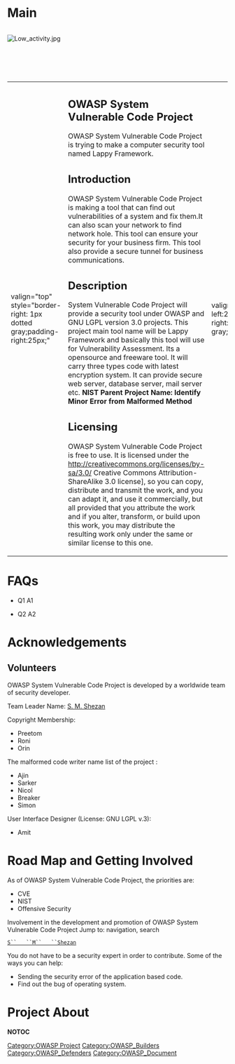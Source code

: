 # Main

<div style="width:100%;height:105px;border:0,margin:0;overflow: hidden;">

![Low_activity.jpg](Low_activity.jpg "Low_activity.jpg")

</div>

<table>
<tbody>
<tr class="odd">
<td><p>valign="top" style="border-right: 1px dotted gray;padding-right:25px;"</p></td>
<td><h2 id="owasp_system_vulnerable_code_project">OWASP System Vulnerable Code Project</h2>
<p>OWASP System Vulnerable Code Project is trying to make a computer security tool named Lappy Framework.</p>
<h2 id="introduction">Introduction</h2>
<p>OWASP System Vulnerable Code Project is making a tool that can find out vulnerabilities of a system and fix them.It can also scan your network to find network hole. This tool can ensure your security for your business firm. This tool also provide a secure tunnel for business communications.</p>
<h2 id="description">Description</h2>
<p>System Vulnerable Code Project will provide a security tool under OWASP and GNU LGPL version 3.0 projects. This project main tool name will be Lappy Framework and basically this tool will use for Vulnerability Assessment. Its a opensource and freeware tool. It will carry three types code with latest encryption system. It can provide secure web server, database server, mail server etc. <strong>NIST Parent Project Name: Identify Minor Error from Malformed Method</strong></p>
<h2 id="licensing">Licensing</h2>
<p>OWASP System Vulnerable Code Project is free to use. It is licensed under the <a href="http://creativecommons.org/licenses/by-sa/3.0/">http://creativecommons.org/licenses/by-sa/3.0/</a> Creative Commons Attribution-ShareAlike 3.0 license], so you can copy, distribute and transmit the work, and you can adapt it, and use it commercially, but all provided that you attribute the work and if you alter, transform, or build upon this work, you may distribute the resulting work only under the same or similar license to this one.</p></td>
<td><p>valign="top" style="padding-left:25px;width:200px;border-right: 1px dotted gray;padding-right:25px;"</p></td>
<td><h2 id="what_is_system_vulnerable_code_project">What is System Vulnerable Code Project?</h2>
<p>OWASP System Vulnerable Code Project provides:</p>
<ul>
<li>Secure System.</li>
<li>Secure Network for Business.</li>
</ul>
<h2 id="project_leader">Project Leader</h2>
<p>Project leader's name:</p>
<p><a href="http://www.facebook.com/smshezan">S M Shezan</a></p>
<p>Information Security Consultant</p>
<p>email: shezan@owasp.org</p>
<p>visit: <a href="http://bd.linkedin.com/in/smshezan">linkedin</a> <a href="http://twitter.com/s_m_shezan">twitter</a> <a href="http://www.facebook.com/smshezan">facebook</a></p>
<h2 id="presentation">Presentation</h2>
<p>Link to presentation:</p>
<p><a href="http://lappyframework.blogspot.com">http://lappyframework.blogspot.com</a></p>
<h2 id="related_projects">Related Projects</h2>
<ul>
<li><a href="OWASP_CISO_Survey" title="wikilink">OWASP_CISO_Survey</a></li>
</ul>
<h2 id="project_performance">Project Performance</h2>
<p><strong>Total 190000 USD</strong></p></td>
<td><p>valign="top" style="padding-left:25px;width:200px;"</p></td>
<td><h2 id="quick_download">Quick Download</h2>
<ul>
<li>Link to page/download:</li>
</ul>
<p><a href="http://lappyframework.blogspot.com">http://lappyframework.blogspot.com</a></p>
<h2 id="news_and_events">News and Events</h2>
<ul>
<li>[20 Nov 2013] News 2</li>
<li>[30 Sep 2013] News 1</li>
</ul>
<h2 id="in_print">In Print</h2>
<p>This project can be purchased as a print on demand book from Lulu.com &amp; <a href="http://lappyframework.blogspot.com">http://lappyframework.blogspot.com</a></p>
<h2 id="classifications">Classifications</h2>
<table>
<tbody>
<tr class="odd">
<td><p>rowspan="2" align="center" valign="top" width="50%"</p></td>
<td><figure>
<img src="Owasp-incubator-trans-85.png" title="Owasp-incubator-trans-85.png" alt="Owasp-incubator-trans-85.png" /><figcaption>Owasp-incubator-trans-85.png</figcaption>
</figure></td>
<td><p>align="center" valign="top" width="50%"</p></td>
<td><figure>
<img src="Owasp-builders-small.png" title="Owasp-builders-small.png" alt="Owasp-builders-small.png" /><figcaption>Owasp-builders-small.png</figcaption>
</figure></td>
</tr>
<tr class="even">
<td><p>align="center" valign="top" width="50%"</p></td>
<td><figure>
<img src="Owasp-defenders-small.png" title="Owasp-defenders-small.png" alt="Owasp-defenders-small.png" /><figcaption>Owasp-defenders-small.png</figcaption>
</figure></td>
<td></td>
<td></td>
</tr>
<tr class="odd">
<td><p>colspan="2" align="center"</p></td>
<td><figure>
<img src="Cc-button-y-sa-small.png" title="Cc-button-y-sa-small.png" alt="Cc-button-y-sa-small.png" /><figcaption>Cc-button-y-sa-small.png</figcaption>
</figure></td>
<td></td>
<td></td>
</tr>
<tr class="even">
<td><p>colspan="2" align="center"</p></td>
<td><figure>
<img src="Project_Type_Files_CODE.jpg" title="Project_Type_Files_CODE.jpg" alt="Project_Type_Files_CODE.jpg" /><figcaption>Project_Type_Files_CODE.jpg</figcaption>
</figure></td>
<td></td>
<td></td>
</tr>
</tbody>
</table></td>
</tr>
</tbody>
</table>

# FAQs

  - Q1
    A1

<!-- end list -->

  - Q2
    A2

# Acknowledgements

## Volunteers

OWASP System Vulnerable Code Project is developed by a worldwide team of
security developer.

Team Leader Name: [S. M. Shezan](https://www.linkedin.com/in/smshezan/)

Copyright Membership:

  - Preetom
  - Roni
  - Orin

The malformed code writer name list of the project :

  - Ajin
  - Sarker
  - Nicol
  - Breaker
  - Simon

User Interface Designer (License: GNU LGPL v.3):

  - Amit

# Road Map and Getting Involved

As of OWASP System Vulnerable Code Project, the priorities are:

  - CVE
  - NIST
  - Offensive Security

Involvement in the development and promotion of OWASP System Vulnerable
Code Project Jump to: navigation, search

[`S``   ``M``   ``Shezan`](http://www.facebook.com/smshezan)

You do not have to be a security expert in order to contribute. Some of
the ways you can help:

  - Sending the security error of the application based code.
  - Find out the bug of operating system.

# Project About

__NOTOC__ <headertabs />

[Category:OWASP Project](Category:OWASP_Project "wikilink")
[Category:OWASP_Builders](Category:OWASP_Builders "wikilink")
[Category:OWASP_Defenders](Category:OWASP_Defenders "wikilink")
[Category:OWASP_Document](Category:OWASP_Document "wikilink")